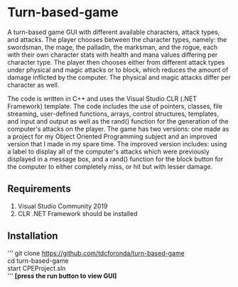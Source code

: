 # Turn-based-game

A turn-based game GUI with different available characters, attack types, and attacks. The player chooses between the character types, namely: 
the swordsman, the mage, the palladin, the marksman, and the rogue, each with their own character stats with health and mana values differing per character 
type. The player then chooses either from different attack types under physical and magic attacks or to block, which reduces the amount of damage inflicted 
by the computer. The physical and magic attacks differ per character as well.

The code is written in C++ and uses the Visual Studio CLR (.NET Framework) template. The code includes the use of pointers, classes, file streaming, 
user-defined functions, arrays, control structures, templates, and input and output as well as the rand() function for the generation of the computer's 
attacks on the player. The game has two versions: one made as a project for my Object Oriented Programming subject and an improved version that I made in 
my spare time. The improved version includes: using a label to display all of the computer's attacks which were previously displayed in a message box, and 
a rand() function for the block button for the computer to either completely miss, or hit but with lesser damage.

## Requirements
1. Visual Studio Community 2019
2. CLR .NET Framework should be installed

## Installation
'''
git clone https://github.com/tdcforonda/turn-based-game <br/>
cd turn-based-game </br>
start CPEProject.sln </br>
'''
**[press the run button to view GUI]**
